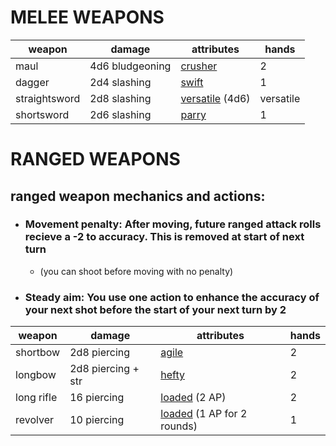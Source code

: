 # MELEE WEAPONS
| weapon | damage | attributes | hands |
| --- | --- | --- | --- |
| maul | 4d6 bludgeoning | [crusher](attributes/crusher.md) | 2 |
| dagger | 2d4 slashing | [swift](attributes/swift.md) | 1 |
| straightsword | 2d8 slashing | [versatile](attributes/versatile.md) (4d6) | versatile |
| shortsword | 2d6 slashing | [parry](attributes/versatile.md) | 1 |
# RANGED WEAPONS

## ranged weapon mechanics and actions:

* ### Movement penalty: After moving, future ranged attack rolls recieve a -2 to accuracy. This is removed at start of next turn
    * (you can shoot before moving with no penalty)
* ### Steady aim: You use one action to enhance the accuracy of your next shot before the start of your next turn by 2
  
| weapon | damage | attributes | hands |
| --- | --- | --- | --- |
| shortbow | 2d8 piercing | [agile](attributes/agile.md) | 2 |
| longbow | 2d8 piercing + str | [hefty](attributes/hefty.md) | 2 |
| long rifle | 16 piercing | [loaded](attributes/loaded.md) (2 AP) | 2 |
| revolver | 10 piercing | [loaded](attributes/loaded.md) (1 AP for 2 rounds) | 1 |
